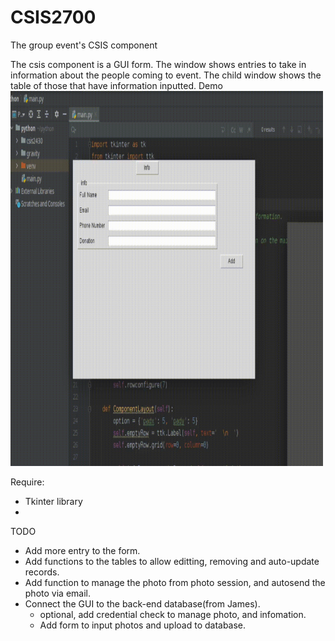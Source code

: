 # CSIS2700
The group event's CSIS component

The csis component is a GUI form. The window shows entries to take in information about the people coming to event.
The child window shows the table of those that have information inputted.
Demo
<img src="./GUIDemo.gif" alt="Core GUI Demo" width="500" height="600">

Require:
- Tkinter library
- 
TODO
- Add more entry to the form.
- Add functions to the tables to allow editting, removing and auto-update records.
- Add function to manage the photo from photo session, and autosend the photo via email.
- Connect the GUI to the back-end database(from James). 
    + optional, add credential check to manage photo, and infomation.
    + Add form to input photos and upload to database.
